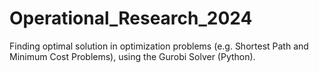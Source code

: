 # Operational_Research_2024
Finding optimal solution in optimization problems (e.g. Shortest Path and Minimum Cost Problems), using the Gurobi Solver (Python).
